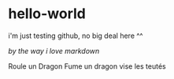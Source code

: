 # hello-world
i'm just testing github, no big deal here ^^

*by the way i love markdown*

Roule un Dragon Fume un dragon vise les teutés
